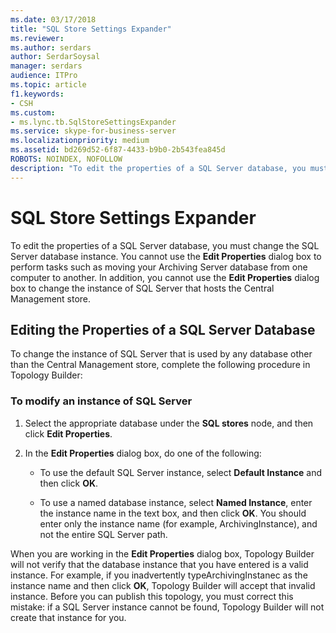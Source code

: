 ```yaml
---
ms.date: 03/17/2018
title: "SQL Store Settings Expander"
ms.reviewer: 
ms.author: serdars
author: SerdarSoysal
manager: serdars
audience: ITPro
ms.topic: article
f1.keywords:
- CSH
ms.custom:
- ms.lync.tb.SqlStoreSettingsExpander
ms.service: skype-for-business-server
ms.localizationpriority: medium
ms.assetid: bd269d52-6f87-4433-b9b0-2b543fea845d
ROBOTS: NOINDEX, NOFOLLOW
description: "To edit the properties of a SQL Server database, you must change the SQL Server database instance. You cannot use the Edit Properties dialog box to perform tasks such as moving your Archiving Server database from one computer to another. In addition, you cannot use the Edit Properties dialog box to change the instance of SQL Server that hosts the Central Management store."
---
```


# SQL Store Settings Expander
 
To edit the properties of a SQL Server database, you must change the SQL Server database instance. You cannot use the **Edit Properties** dialog box to perform tasks such as moving your Archiving Server database from one computer to another. In addition, you cannot use the **Edit Properties** dialog box to change the instance of SQL Server that hosts the Central Management store.
  
## Editing the Properties of a SQL Server Database

To change the instance of SQL Server that is used by any database other than the Central Management store, complete the following procedure in Topology Builder:
  
### To modify an instance of SQL Server

1. Select the appropriate database under the **SQL stores** node, and then click **Edit Properties**.
    
2. In the **Edit Properties** dialog box, do one of the following:
    
   - To use the default SQL Server instance, select **Default Instance** and then click **OK**.
    
   - To use a named database instance, select **Named Instance**, enter the instance name in the text box, and then click **OK**. You should enter only the instance name (for example, ArchivingInstance), and not the entire SQL Server path.
    
When you are working in the **Edit Properties** dialog box, Topology Builder will not verify that the database instance that you have entered is a valid instance. For example, if you inadvertently typeArchivingInstanec as the instance name and then click **OK**, Topology Builder will accept that invalid instance. Before you can publish this topology, you must correct this mistake: if a SQL Server instance cannot be found, Topology Builder will not create that instance for you.
  


